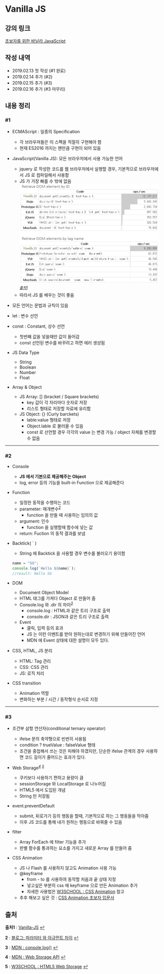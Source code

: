 # Vanilla JS

## 강의 링크

[초보자를 위한 바닐라 JavaScript](https://academy.nomadcoders.co/p/javascript-basics-for-absolute-beginners-kr)

## 작성 내역

- 2019.02.13 첫 작성 (#1 완료)
- 2019.02.14 추가 (#2)
- 2019.02.15 추가 (#3)
- 2019.02.16 추가 (#3 마무리)

## 내용 정리

### #1

- ECMAScript : 일종의 Specification
  - 각 브라우져들은 이 스펙을 적절히 구현해야 함
  - 현재 ES2016 까지는 왠만큼 구현이 되어 있음
- JavaScript(Vanilla JS): 모든 브라우저에서 사용 가능한 언어
  - jquery 로 작성한 코드를 웹 브라우저에서 실행할 경우, 기본적으로 브라우저에서 JS 로 컴파일해서 사용함
  - JS 가 가장 빠를 수 밖에 없음
  ![JS Compare](../Images/vanillajs_compare.jpg)
  <sup id="sup1">[*출처1*](#footnote1)</sup>
  - 따라서 JS 를 배우는 것이 좋음

- 모든 언어는 문법과 규칙이 있음

- let : 변수 선언
- const : Constant, 상수 선언
  - 첫번째 값을 넣을때만 값이 들어감
  - const 선언된 변수를 바꾸려고 하면 에러 생성됨

- JS Data Type
  - String
  - Boolean
  - Number
  - Float

- Array & Object
  - JS Array: [] (bracket / Square brackets)
    - key 값이 각 자리마다 숫자로 저장
    - 리스트 형태로 저장할 자료에 유리함
  - JS Object: {} (Curly barckets)
    - lable:value 형태로 저장
    - Object.lable 로 불러올 수 있음
    - const 로 선언할 경우 각각의 value 는 변경 가능 / object 자체를 변경할 수 없음

---

### #2

- Console
  - **JS 에서 기본으로 제공해주는 Object**
  - log, error 등의 기능을 built-in Function 으로 제공해준다

- Function
  - 일정한 동작을 수행하는 코드
  - parameter: 매개변수<sup id="sup2">[*2*](#footnote2)</sup>
    - function 을 만들 때 사용하는 임의의 값
  - argument: 인수
    - function 을 실행할때 함수에 넣는 값
  - return: Fuction 의 동작 결과를 보냄

- Backtick( ` )
  - String 에 Backtick 을 사용할 경우 변수를 불러오기 용이함

  ```js
  name = "SG";
  console.log(`Hello ${name}`);
  //result: Hello SG
  ```

- DOM
  - Document Object Model
  - HTML 태그를 가져다 Object 로 만들어 줌
  - Console.log 와 .dir 의 차이<sup id="sup3">[*3*](#footnote3)</sup>
    - console.log : HTML과 같은 트리 구조로 출력
    - console.dir : JSON과 같은 트리 구조로 출력
  - Event
    - 클릭, 입력 등의 효과
    - JS 는 이런 이벤트를 받아 원하는대로 변경하기 위해 만들어진 언어
    - MDN 에 Event 상태에 대한 설명이 모두 있다.

- CSS, HTML, JS 분리
  - HTML: Tag 관리
  - CSS: CSS 관리
  - JS: 로직 처리

- CSS transition
  - Animation 역할
  - 변화하는 부분 / 시간 / 동작형식 순서로 지정

---

### #3

- 조건부 삼항 연산자(conditional ternary operator)
  - ifelse 문의 축약형으로 빈번히 사용됨
  - condition ? trueValue : falseValue 형태
  - 조건을 중첩해서 쓰는 것은 피해야 하겠지만, 단순한 ifelse 관계의 경우 사용하면 코드 길이가 줄어드는 효과가 있다.

- Web Storage<sup id="sup4">[*4*](#footnote4)</sup> <sup id="sup5">[*5*](#footnote5)</sup>
  - 쿠키보다 사용하기 편하고 용량이 큼
  - sessionStorage 와 LocalStorage 로 나누어짐
  - HTML5 에서 도입된 개념
  - String 만 저장됨

- event.preventDefault
  - submit, 뒤로가기 등의 행동을 할때, 기본적으로 하는 그 행동들을 막아줌
  - 이후 JS 코드를 통해 내가 원하는 행동으로 바꿔줄 수 있음

- filter
  - Array ForEach 에 filter 기능을 추가
  - 판별 함수를 통과하는 요소를 가지고 새로운 Array 를 만들어 줌

- CSS Animation
  - JS 나 Flash 를 사용하지 않고도 Animation 사용 가능
  - @keyframe
    - from - to 를 사용하여 동작할 처음과 끝 상태 지정
    - 넣고싶은 부분의 css 에 keyframe 으로 만든 Animation 추가
    - 자세한 사용법은 [W3SCHOOL : CSS Animation](https://www.w3schools.com/css/css3_animations.asp) 참고
  - 추후 해보고 싶은 것 : [CSS Animation 초보자 입문서](https://webdesign.tutsplus.com/ko/tutorials/a-beginners-introduction-to-css-animation--cms-21068)

## 출처

<b id="footnote1">출처1</b> : [Vanilla-JS](http://vanilla-js.com/) [↩](#sup1)

<b id="footnote2">2</b> : [블로그: 파라미터 와 아규먼트 차이](https://enarastudent.tistory.com/entry/%ED%95%A8%EC%88%98%EC%9D%98-%EC%95%84%EA%B7%9C%EB%A8%BC%ED%8A%B8%EC%99%80-%ED%8C%8C%EB%9D%BC%EB%AF%B8%ED%84%B0%EC%9D%98-%EC%B0%A8%EC%9D%B4) [↩](#sup2)

<b id="footnote3">3</b> : [MDN : console.log()](https://developer.mozilla.org/ko/docs/Web/API/Console/log#console.dir()_%EA%B3%BC%EC%9D%98_%EC%B0%A8%EC%9D%B4) [↩](#sup3)

<b id="footnote4">4</b> : [MDN : Web Storage API](https://developer.mozilla.org/ko/docs/Web/API/Web_Storage_API) [↩](#sup4)

<b id="footnote5">5</b> : [W3SCHOOL : HTML5 Web Storage](https://www.w3schools.com/html/html5_webstorage.asp) [↩](#sup5)
